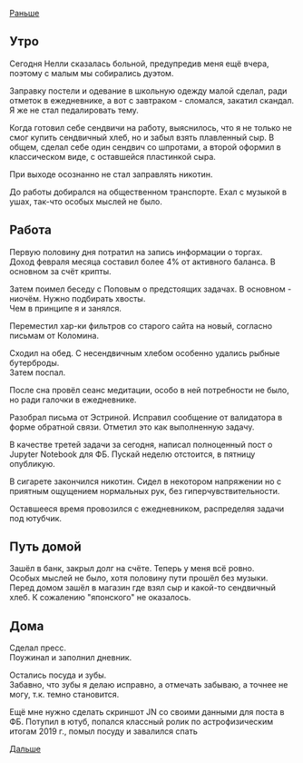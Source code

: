 [Раньше](2020.02.02.md)
## Утро
Сегодня Нелли сказалась больной, предупредив меня ещё вчера, поэтому с малым мы собирались дуэтом.

Заправку постели и одевание в школьную одежду малой сделал, ради отметок в ежедневнике, а вот с завтраком - сломался, закатил скандал. Я же не стал педалировать тему.

Когда готовил себе сендвичи на работу, выяснилось, что я не только не смог купить сендвичный хлеб, но и забыл взять плавленный сыр. В общем, сделал себе один сендвич со шпротами, а второй оформил в классическом виде, с оставшейся пластинкой сыра.

При выходе осознанно не стал заправлять никотин.

До работы добирался на общественном транспорте. Ехал с музыкой в ушах, так-что особых мыслей не было.
## Работа
Первую половину дня потратил на запись информации о торгах.  
Доход февраля месяца составил более 4% от активного баланса. В основном за счёт крипты.

Затем поимел беседу с Поповым о предстоящих задачах. В основном - ниочём. Нужно подбирать хвосты.  
Чем в принципе я и занялся.

Переместил хар-ки фильтров со старого сайта на новый, согласно письмам от Коломина.

Сходил на обед. С несендвичным хлебом особенно удались рыбные бутерброды.  
Затем поспал.

После сна провёл сеанс медитации, особо в ней потребности не было, но ради галочки в ежедневнике.

Разобрал письма от Эстриной. Исправил сообщение от валидатора в форме обратной связи. Отметил это как выполненную задачу.

В качестве третей задачи за сегодня, написал полноценный пост о Jupyter Notebook для ФБ. Пускай неделю отстоится, в пятницу опубликую.

В сигарете закончился никотин. Сидел в некотором напряжении но с приятным ощущением нормальных рук, без гиперчувствительности.

Оставшееся время провозился с ежедневником, распределяя задачи под ютубчик.
## Путь домой
Зашёл в банк, закрыл долг на счёте. Теперь у меня всё ровно.  
Особых мыслей не было, хотя половину пути прошёл без музыки.  
Перед домом зашёл в магазин где взял сыр и какой-то сендвичный хлеб. К сожалению "японского" не оказалось.
## Дома
Сделал пресс.  
Поужинал и заполнил дневник.

Остались посуда и зубы.  
Забавно, что зубы я делаю исправно, а отмечать забываю, а точнее не могу, т.к. темно становится.

Ещё мне нужно сделать скриншот JN со своими данными для поста в ФБ.
Потупил в ютуб, попался классный ролик по астрофизическим итогам 2019 г., помыл посуду и завалился спать

[Дальше](2020.02.04.md)